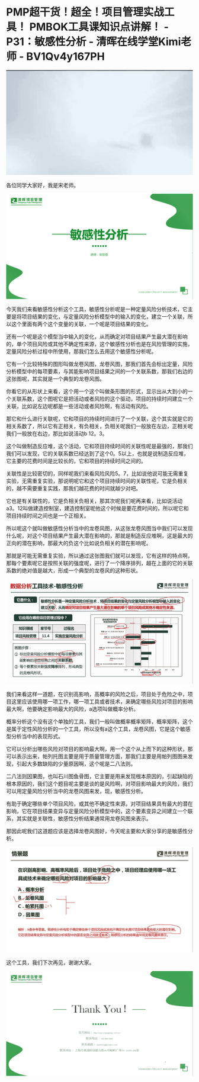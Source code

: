 # PMP超干货！超全！项目管理实战工具！ PMBOK工具课知识点讲解！ - P31：敏感性分析 - 清晖在线学堂Kimi老师 - BV1Qv4y167PH

![](img/0c7128366b6131a385d220294dff78e1_0.png)

各位同学大家好，我是宋老师。

![](img/0c7128366b6131a385d220294dff78e1_2.png)

今天我们来看敏感性分析这个工具，敏感性分析呢是一种定量风险分析技术，它主要是将项目结果的变化，与定量风险分析模型中的输入的变化，建立一个关联，所以这个里面有两个这个变量的关联，一个呢是项目结果的变化。

还有一个呢是这个模型当中输入的变化，从而确定对项目结果产生最大潜在影响的，单个项目风险或其他不确定性来源，这个敏感性分析也是在风险管理的实施，定量风险分析过程中所使用，那我们怎么去用这个敏感性分析呢。

它有一个比较特殊的图形叫做龙卷风图，龙卷风图，那我们首先会标出定量，风险分析模型中的每项要素，与其能影响项目结果之间的一个关联系数，那我们右边的这张图呢，其实就是一个典型的龙卷风图。

你看它的从形状上来看，这个用一个这个叫做条形图的形式，显示出从大到小的一个关联系数，这个图呢它是把活动或者风险的这个驱动，项目的持续时间建立一个关联，比如说左边呢都是一些活动或者风险啊，有活动有风险。

那它和什么进行关联呢，它和项目的持续时间进行了一个关联，这个其实就是它的相关系数了，所以它有正相关，有负相关，负相关呢我们一般放在左边，正相关呢我们一般放在右边，那比如说活动b 12。3。

这个叫做制造反应堆，这个活动，它和项目持续时间的关联性呢是最强的，那我们我们可以发现，它的关联系数已经达到了这个0。5以上，也就是说制造反应堆，它主要的花费时间是比较长的，它和项目的持续时间之间的。

关联性是比较密切的，同样呢我们来看风险风险5。7，比如说他说可能无需重复实验，无需重复实验，那说明呢它和这个项目持续时间的关联性呢，它是负相关的，越不需要重复实践，那我们越花费的时间就越少对吧。

它也是有关联性的，它是负相关负相关，那其次呢我们呢再来看，比如说活动a3。12叫做建造控制室，建造控制室呢他这个时候是要花费时间的，所以呢它和项目持续时间之间也是一个正相关。

所以呢这个就叫做敏感性分析当中的龙卷风图，从这张龙卷风图当中我们可以发现什么呢，对这个项目结果产生最大潜在影响的，那就是制造反应堆啊，这是最大的正向的潜在影响，那最大的负这个比如说负相关的潜在影响呢。

那就是可能无需重复实验，所以通过这张图我们就可以发现，它有这样的特点啊，那每个要素呢它是按照关联的强度呢，进行了一个降序排列，越在上面的它的关联系数的绝对值是越大，形成一个典型的龙卷风的这种形状。



![](img/0c7128366b6131a385d220294dff78e1_4.png)

我们来看这样一道题，在识别高影响，高概率的风险之后，项目处于危险之中，项目这里应该使用哪一项工作，哪一项工具或者技术，来确定哪些风险对项目的影响最大啊，他要确定影响最大的风险，a选项叫做概率分析。

概率分析这个没有这个单独的工具，我们一般叫做概率概率矩阵，概率矩阵，这个是属于定性风险分析的一个工具，所以没有a这个工具，龙卷风图，它是这个敏感型分析当中的表现形式。

它可以分析出哪些风险对项目的影响最大啊，用一个这个从上而下的这种形状，那可以表示出来，帕列托图主要是用于质量管理方面，那我们主要是用帕列图图来发现，引起大多数缺陷的少量原因啊，这个呢是二八法则。

二八法则因果图，也叫石川图鱼骨图，它主要是用来发现根本原因的，引起缺陷的根本原因的，我们这个题目呢主要是谈的是风险啊，对项目影响最大的风险，我们可以用定量风险分析当中的龙卷风图来发，现，敏感性分析。

有助于确定哪些单个项目风险，或其他不确定性来源，对项目结果具有最大的潜在影响，它在项目结果变异与定量风险分析模型中的，这个要素变异之间建立一个联系，其实就是关联性，敏感性分析结果通常用龙卷风图来表示。

那因此呢我们这道题应该是选择龙卷风图好，今天呢主要和大家分享的是敏感性分析。

![](img/0c7128366b6131a385d220294dff78e1_6.png)

这个工具，我们下次再见，谢谢大家。

![](img/0c7128366b6131a385d220294dff78e1_8.png)